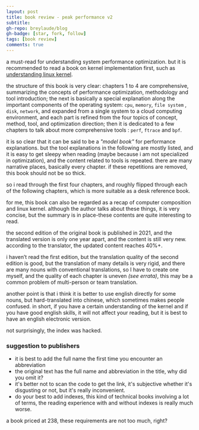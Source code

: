 ```yaml
---
layout: post
title: book review - peak performance v2
subtitle: 
gh-repo: breylaude/blog
gh-badge: [star, fork, follow]
tags: [book review]
comments: true
---
```


 a must-read for understanding system performance optimization. but it is recommended to read a book on kernel implementation first, such as [understanding linux kernel]().

the structure of this book is very clear: chapters 1 to 4 are comprehensive, summarizing the concepts of performance optimization, methodology and tool introduction; the next is basically a special explanation along the important components of the operating system: `cpu`, `memory`, `file system` , `disk`, `network`, and expanded from a single system to a cloud computing environment, and each part is refined from the four topics of concept, method, tool, and optimization direction; then it is dedicated to a few chapters to talk about more comprehensive tools : `perf`, `ftrace` and `bpf`.

it is so clear that it can be said to be a *"model book"* for performance explanations. but the tool explanations in the following are mostly listed, and it is easy to get sleepy when reading (maybe because i am not specialized in optimization), and the content related to tools is repeated. there are many narrative places, basically every chapter. if these repetitions are removed, this book should not be so thick.

so i read through the first four chapters, and roughly flipped through each of the following chapters, which is more suitable as a desk reference book.

for me, this book can also be regarded as a recap of computer composition and linux kernel. although the author talks about these things, it is very concise, but the summary is in place-these contents are quite interesting to read.

the second edition of the original book is published in 2021, and the translated version is only one year apart, and the content is still very new. according to the translator, the updated content reaches 40%+.

i haven’t read the first edition, but the translation quality of the second edition is good, but the translation of many details is very rigid, and there are many nouns with conventional translations, so I have to create one myself, and the quality of each chapter is uneven *(see errata)*, this may be a common problem of multi-person or team translation. 

another point is that i think it is better to use english directly for some nouns, but hard-translated into chinese, which sometimes makes people confused. in short, if you have a certain understanding of the kernel and if you have good english skills, it will not affect your reading, but it is best to have an english electronic version.

not surprisingly, the index was hacked.

### suggestion to publishers

- it is best to add the full name the first time you encounter an abbreviation
- the original text has the full name and abbreviation in the title, why did you omit it?
- it's better not to scan the code to get the link, it's subjective whether it's disgusting or not, but it's really inconvenient.
- do your best to add indexes, this kind of technical books involving a lot of terms, the reading experience with and without indexes is really much worse.

a book priced at 238, these requirements are not too much, right?
